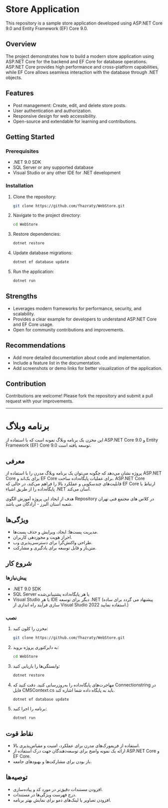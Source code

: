 
# Store Application

This repository is a sample store application developed using ASP.NET Core 9.0 and Entity Framework (EF) Core 9.0.

## Overview

The project demonstrates how to build a modern store application using ASP.NET Core for the backend and EF Core for database operations. ASP.NET Core provides high performance and cross-platform capabilities, while EF Core allows seamless interaction with the database through .NET objects.

## Features

- Post management: Create, edit, and delete store posts.
- User authentication and authorization.
- Responsive design for web accessibility.
- Open-source and extendable for learning and contributions.

## Getting Started

### Prerequisites

- .NET 9.0 SDK
- SQL Server or any supported database
- Visual Studio or any other IDE for .NET development

### Installation

1. Clone the repository:
   ```bash
   git clone https://github.com/fhazraty/WebStore.git
   ```
2. Navigate to the project directory:
   ```bash
   cd WebStore
   ```
3. Restore dependencies:
   ```bash
   dotnet restore
   ```
4. Update database migrations:
   ```bash
   dotnet ef database update
   ```
5. Run the application:
   ```bash
   dotnet run
   ```

## Strengths

- Leverages modern frameworks for performance, security, and scalability.
- Provides a clear example for developers to understand ASP.NET Core and EF Core usage.
- Open for community contributions and improvements.

## Recommendations

- Add more detailed documentation about code and implementation.
- Include a feature list in the documentation.
- Add screenshots or demo links for better visualization of the application.

## Contribution

Contributions are welcome! Please fork the repository and submit a pull request with your improvements.

---

# برنامه وبلاگ

این مخزن یک برنامه وبلاگ نمونه است که با استفاده از ASP.NET Core 9.0 و Entity Framework (EF) Core 9.0 توسعه یافته است.

## معرفی

پروژه نشان می‌دهد که چگونه می‌توان یک برنامه وبلاگ مدرن را با استفاده از ASP.NET Core برای بک‌اند و EF Core برای عملیات پایگاه‌داده ساخت. ASP.NET Core قابلیت‌های چندسکویی و عملکرد بالا را فراهم می‌کند، در حالی که EF Core ارتباط با پایگاه‌داده را از طریق اشیاء .NET آسان می‌کند.

هدف از ایجاد این پروژه آموزش الگوی Repository در کلاس های مجتمع فنی تهران شعبه استان البرز - آزادگان می باشد.



## ویژگی‌ها

- مدیریت پست‌ها: ایجاد، ویرایش و حذف پست‌ها.
- احراز هویت و مجوزدهی کاربران.
- طراحی واکنش‌گرا برای دسترسی‌پذیری وب.
- متن‌باز و قابل توسعه برای یادگیری و مشارکت.

## شروع کار

### پیش‌نیازها

- .NET 9.0 SDK
- SQL Server یا هر پایگاه‌داده پشتیبانی‌شده
- Visual Studio یا هر IDE دیگر برای توسعه .NET
(پیشنهاد می گردد برای ساده سازی فرآیند راه اندازی از Visual Studio 2022 استفاده نمایید.)
### نصب

1. مخزن را کلون کنید:
   ```bash
   git clone https://github.com/fhazraty/WebStore.git
   ```
2. به دایرکتوری پروژه بروید:
   ```bash
   cd WebStore
   ```
3. وابستگی‌ها را بازیابی کنید:
   ```bash
   dotnet restore
   ```
4. مهاجرت‌های پایگاه‌داده را به‌روزرسانی کنید. دقت کنید که Connectionstring در فایل CMSContext.cs باید به پایگاه داده شما اشاره کند. 
   ```bash
   dotnet ef database update
   ```
5. برنامه را اجرا کنید:
   ```bash
   dotnet run
   ```

## نقاط قوت

- استفاده از فریمورک‌های مدرن برای عملکرد، امنیت و مقیاس‌پذیری بالا.
- ارائه یک نمونه واضح برای توسعه‌دهندگان جهت درک استفاده از ASP.NET Core و EF Core.
- باز بودن برای مشارکت‌ها و بهبودهای جامعه.

## توصیه‌ها

- افزودن مستندات دقیق‌تر در مورد کد و پیاده‌سازی.
- درج فهرست ویژگی‌ها در مستندات.
- افزودن تصاویر یا لینک‌های دمو برای نمایش بهتر برنامه.

